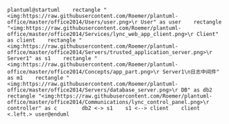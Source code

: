 ```plantuml@startuml    rectangle "<img:https://raw.githubusercontent.com/Roemer/plantuml-office/master/office2014/Users/user.png>\r User" as user    rectangle "<img:https://raw.githubusercontent.com/Roemer/plantuml-office/master/office2014/Services/lync_web_app_client.png>\r Client" as client    rectangle "<img:https://raw.githubusercontent.com/Roemer/plantuml-office/master/office2014/Servers/trusted_application_server.png>\r Server1" as s1    rectangle "<img:https://raw.githubusercontent.com/Roemer/plantuml-office/master/office2014/Concepts/app_part.png>\r Server1\n日志中间件" as m1    rectangle "<img:https://raw.githubusercontent.com/Roemer/plantuml-office/master/office2014/Servers/database_server.png>\r DB" as db2    rectangle "<img:https://raw.githubusercontent.com/Roemer/plantuml-office/master/office2014/Communications/lync_control_panel.png>\r controller" as c        db2 <-> s1    s1 <--> client    client <.left.> user@enduml```
